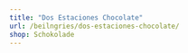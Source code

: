 ```yaml
---
title: "Dos Estaciones Chocolate"
url: /beilngries/dos-estaciones-chocolate/
shop: Schokolade
---
```

